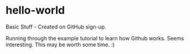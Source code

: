 # hello-world
Basic Stuff - Created on GitHub sign-up.

Running through the example tutorial to learn how Github works. Seems interesting. This may be worth some time. :)
